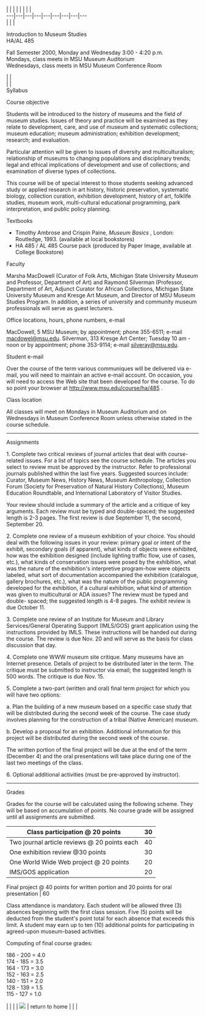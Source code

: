 |  |  |  |  |  |  |  |  
---|---|---|---|---|---|---|---|---  
|  |  |

Introduction to Museum Studies  
HA/AL 485  

Fall Semester 2000, Monday and Wednesday 3:00 - 4:20 p.m.  
Mondays, class meets in MSU Museum Auditorium  
Wednesdays, class meets in MSU Museum Conference Room

|  |  
|  |  
Syllabus

Course objective

Students will be introduced to the history of museums and the field of museum
studies. Issues of theory and practice will be examined as they relate to
development, care, and use of museum and systematic collections; museum
education; museum administration; exhibition development; research; and
evaluation.  
  
Particular attention will be given to issues of diversity and
multiculturalism; relationship of museums to changing populations and
disciplinary trends; legal and ethical implications of development and use of
collections; and examination of diverse types of collections.  
  
This course will be of special interest to those students seeking advanced
study or applied research in art history, historic preservation, systematic
biology, collection curation, exhibition development, history of art, folklife
studies, museum work, multi-cultural educational programming, park
interpretation, and public policy planning.

Textbooks

  * Timothy Ambrose and Crispin Paine, _Museum Basics_ , London: Routledge, 1993. (available at local bookstores)
  * HA 485 / AL 485 Course pack (produced by Paper Image, available at College Bookstore)  

Faculty

Marsha MacDowell (Curator of Folk Arts, Michigan State University Museum and
Professor, Department of Art) and Raymond Silverman (Professor, Department of
Art, Adjunct Curator for African Collections, Michigan State University Museum
and Kresge Art Museum, and Director of MSU Museum Studies Program. In
addition, a series of university and community museum professionals will serve
as guest lecturers.

Office locations, hours, phone numbers, e-mail

MacDowell, 5 MSU Museum; by appointment; phone 355-6511; e-mail
[macdowel@msu.edu](mailto:macdowel@msu.edu). Silverman, 313 Kresge Art Center;
Tuesday 10 am - noon or by appointment; phone 353-9114; e-mail
[silveray@msu.edu](mailto:silveray@msu.edu).

Student e-mail

Over the course of the term various communiques will be delivered via e-mail,
you will need to maintain an active e-mail account. On occasion, you will need
to access the Web site that been developed for the course. To do so point your
browser at <http://www.msu.edu/course/ha/485> .

Class location

All classes will meet on Mondays in Museum Auditorium and on Wednesdays in
Museum Conference Room unless otherwise stated in the course schedule.

* * *

Assignments

1\. Complete two critical reviews of journal articles that deal with course-
related issues. For a list of topics see the course schedule. The articles you
select to review must be approved by the instructor. Refer to professional
journals published within the last five years. Suggested sources include:
Curator, Museum News, History News, Museum Anthropology, Collection Forum
(Society for Preservation of Natural History Collections), Museum Education
Roundtable, and International Laboratory of Visitor Studies.

Your review should include a summary of the article and a critique of key
arguments. Each review must be typed and double-spaced; the suggested length
is 2-3 pages. The first review is due September 11, the second, September 20.

2\. Complete one review of a museum exhibition of your choice. You should deal
with the following issues in your review: primary goal or intent of the
exhibit, secondary goals (if apparent), what kinds of objects were exhibited,
how was the exhibition designed (include lighting traffic flow, use of cases,
etc.), what kinds of conservation issues were posed by the exhibition, what
was the nature of the exhibition's interpretive program-how were objects
labeled, what sort of documentation accompanied the exhibition (catalogue,
gallery brochures, etc.), what was the nature of the public programming
developed for the exhibition, if a cultural exhibition, what kind of attention
was given to multicultural or ADA issues? The review must be typed and double-
spaced; the suggested length is 4-8 pages. The exhibit review is due October
11.

3\. Complete one review of an Institute for Museum and Library
Services/General Operating Support (IMLS/GOS) grant application using the
instructions provided by IMLS. These instructions will be handed out during
the course. The review is due Nov. 20 and will serve as the basis for class
discussion that day.

4\. Complete one WWW museum site critique. Many museums have an Internet
presence. Details of project to be distributed later in the term. The critique
must be submitted to instructor via email; the suggested length is 500 words.
The critique is due Nov. 15.

5\. Complete a two-part (written and oral) final term project for which you
will have two options:

a. Plan the building of a new museum based on a specific case study that will
be distributed during the second week of the course. The case study involves
planning for the construction of a tribal (Native American) museum.

b. Develop a proposal for an exhibition. Additional information for this
project will be distributed during the second week of the course.

The written portion of the final project will be due at the end of the term
(December 4) and the oral presentations will take place during one of the last
two meetings of the class.

6\. Optional additional activities (must be pre-approved by instructor).

* * *

Grades

Grades for the course will be calculated using the following scheme. They will
be based on accumulation of points. No course grade will be assigned until all
assignments are submitted.

| Class participation @ 20 points | 30  
---|---  
Two journal article reviews @ 20 points each | 40  
One exhibition review @30 points | 30  
One World Wide Web project @ 20 points | 20  
IMS/GOS application | 20  
Final project @ 40 points for written portion and 20 points for oral
presentation | 60  
  
Class attendance is mandatory. Each student will be allowed three (3) absences
beginning with the first class session. Five (5) points will be deducted from
the student's point total for each absence that exceeds this limit. A student
may earn up to ten (10) additional points for participating in agreed-upon
museum-based activities.

Computing of final course grades:

186 - 200 = 4.0  
174 - 185 = 3.5  
164 - 173 = 3.0  
152 - 163 = 2.5  
140 - 151 = 2.0  
128 - 139 = 1.5  
115 - 127 = 1.0  

  
|  |  |  | [![](button-1.gif)](index.html) | return to home |  |  |

